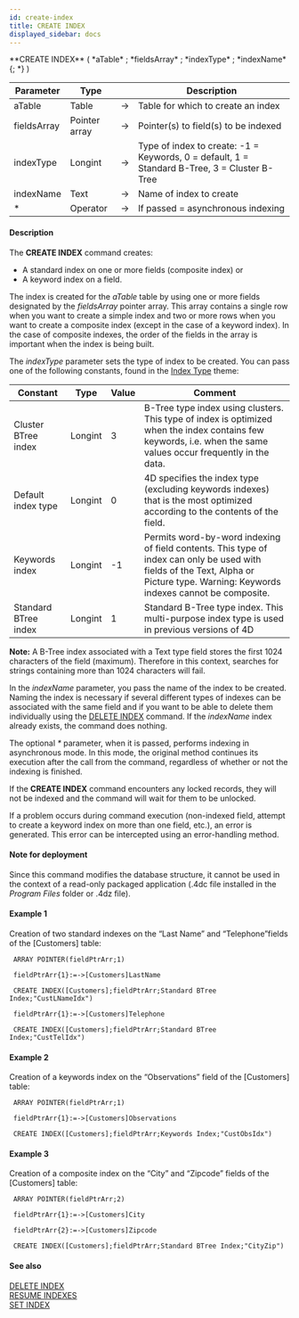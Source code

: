 ```yaml
---
id: create-index
title: CREATE INDEX
displayed_sidebar: docs
---
```


<!--REF #_command_.CREATE INDEX.Syntax-->**CREATE INDEX** ( *aTable* ; *fieldsArray* ; *indexType* ; *indexName* {; *} )<!-- END REF-->
<!--REF #_command_.CREATE INDEX.Params-->
| Parameter | Type |  | Description |
| --- | --- | --- | --- |
| aTable | Table | -> | Table for which to create an index |
| fieldsArray | Pointer array | -> | Pointer(s) to field(s) to be indexed |
| indexType | Longint | -> | Type of index to create: -1 = Keywords, 0 = default, 1 = Standard B-Tree, 3 = Cluster B-Tree |
| indexName | Text | -> | Name of index to create |
| * | Operator | -> | If passed = asynchronous indexing |

<!-- END REF-->

#### Description 



The **CREATE INDEX** command creates:

* A standard index on one or more fields (composite index) or
* A keyword index on a field.

The index is created for the *aTable* table by using one or more fields designated by the *fieldsArray* pointer array. This array contains a single row when you want to create a simple index and two or more rows when you want to create a composite index (except in the case of a keyword index). In the case of composite indexes, the order of the fields in the array is important when the index is being built.

The *indexType* parameter sets the type of index to be created. You can pass one of the following constants, found in the [Index Type](/4Dv20R6/4D/20-R6/Index-Type.302-6958469.en.html) theme:

| Constant             | Type    | Value | Comment                                                                                                                                                                             |
| -------------------- | ------- | ----- | ----------------------------------------------------------------------------------------------------------------------------------------------------------------------------------- |
| Cluster BTree index  | Longint | 3     | B-Tree type index using clusters. This type of index is optimized when the index contains few keywords, i.e. when the same values occur frequently in the data.                     |
| Default index type   | Longint | 0     | 4D specifies the index type (excluding keywords indexes) that is the most optimized according to the contents of the field.                                                         |
| Keywords index       | Longint | \-1   | Permits word-by-word indexing of field contents. This type of index can only be used with fields of the Text, Alpha or Picture type. Warning: Keywords indexes cannot be composite. |
| Standard BTree index | Longint | 1     | Standard B-Tree type index. This multi-purpose index type is used in previous versions of 4D                                                                                        |

**Note:** A B-Tree index associated with a Text type field stores the first 1024 characters of the field (maximum). Therefore in this context, searches for strings containing more than 1024 characters will fail. 

In the *indexName* parameter, you pass the name of the index to be created. Naming the index is necessary if several different types of indexes can be associated with the same field and if you want to be able to delete them individually using the [DELETE INDEX](delete-index.md) command. If the *indexName* index already exists, the command does nothing.

The optional *\** parameter, when it is passed, performs indexing in asynchronous mode. In this mode, the original method continues its execution after the call from the command, regardless of whether or not the indexing is finished.

If the **CREATE INDEX** command encounters any locked records, they will not be indexed and the command will wait for them to be unlocked.

If a problem occurs during command execution (non-indexed field, attempt to create a keyword index on more than one field, etc.), an error is generated. This error can be intercepted using an error-handling method.

#### Note for deployment 

Since this command modifies the database structure, it cannot be used in the context of a read-only packaged application (.4dc file installed in the *Program Files* folder or .4dz file). 

#### Example 1 

Creation of two standard indexes on the “Last Name” and “Telephone”fields of the \[Customers\] table:

```4d
 ARRAY POINTER(fieldPtrArr;1)

 fieldPtrArr{1}:=->[Customers]LastName

 CREATE INDEX([Customers];fieldPtrArr;Standard BTree Index;"CustLNameIdx")

 fieldPtrArr{1}:=->[Customers]Telephone

 CREATE INDEX([Customers];fieldPtrArr;Standard BTree Index;"CustTelIdx")
```

#### Example 2 

Creation of a keywords index on the “Observations” field of the \[Customers\] table:

```4d
 ARRAY POINTER(fieldPtrArr;1)

 fieldPtrArr{1}:=->[Customers]Observations

 CREATE INDEX([Customers];fieldPtrArr;Keywords Index;"CustObsIdx")
```

#### Example 3 

Creation of a composite index on the “City” and “Zipcode” fields of the \[Customers\] table:

```4d
 ARRAY POINTER(fieldPtrArr;2)

 fieldPtrArr{1}:=->[Customers]City

 fieldPtrArr{2}:=->[Customers]Zipcode

 CREATE INDEX([Customers];fieldPtrArr;Standard BTree Index;"CityZip")
```

#### See also 
[DELETE INDEX](delete-index.md)  
[RESUME INDEXES](resume-indexes.md)  
[SET INDEX](set-index.md)  